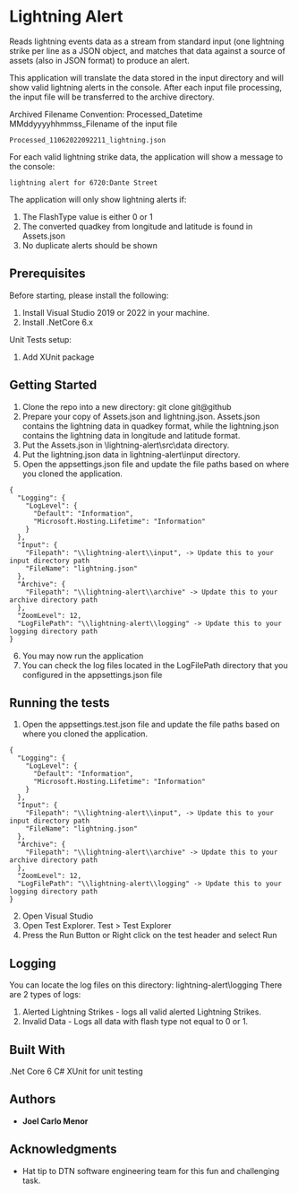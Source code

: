 # Lightning Alert
Reads lightning events data as a stream from standard input (one lightning strike per line as a JSON object, and matches that data against a source of assets (also in JSON format) to produce an alert.

This application will translate the data stored in the input directory and will show valid lightning alerts in the console. 
After each input file processing, the input file will be transferred to the archive directory.

Archived Filename Convention: Processed_Datetime MMddyyyyhhmmss_Filename of the input file

```
Processed_11062022092211_lightning.json
```

For each valid lightning strike data, the application will show a message to the console:

```
lightning alert for 6720:Dante Street
```

The application will only show lightning alerts if:
1. The FlashType value is either 0 or 1
2. The converted quadkey from longitude and latitude is found in Assets.json
3. No duplicate alerts should be shown

## Prerequisites 
Before starting, please install the following:
1. Install Visual Studio 2019 or 2022 in your machine.
2. Install .NetCore 6.x

Unit Tests setup:
1. Add XUnit package

## Getting Started
1. Clone the repo into a new directory: git clone git@github
2. Prepare your copy of Assets.json and lightning.json. 
   Assets.json contains the lightning data in quadkey format, while the lightning.json contains the lightning data in longitude and latitude format.
3. Put the Assets.json in \lightning-alert\src\data directory. 
4. Put the lightning.json data in lightning-alert\input directory.
5. Open the appsettings.json file and update the file paths based on where you cloned the application.

```
{
  "Logging": {
    "LogLevel": {
      "Default": "Information",
      "Microsoft.Hosting.Lifetime": "Information"
    }
  },
  "Input": {
    "Filepath": "\\lightning-alert\\input", -> Update this to your input directory path
    "FileName": "lightning.json"
  },
  "Archive": {
    "Filepath": "\\lightning-alert\\archive" -> Update this to your archive directory path
  },
  "ZoomLevel": 12,
  "LogFilePath": "\\lightning-alert\\logging" -> Update this to your logging directory path
}
```
6. You may now run the application
7. You can check the log files located in the LogFilePath directory that you configured in the appsettings.json file

## Running the tests
1. Open the appsettings.test.json file and update the file paths based on where you cloned the application.

```
{
  "Logging": {
    "LogLevel": {
      "Default": "Information",
      "Microsoft.Hosting.Lifetime": "Information"
    }
  },
  "Input": {
    "Filepath": "\\lightning-alert\\input", -> Update this to your input directory path
    "FileName": "lightning.json"
  },
  "Archive": {
    "Filepath": "\\lightning-alert\\archive" -> Update this to your archive directory path
  },
  "ZoomLevel": 12,
  "LogFilePath": "\\lightning-alert\\logging" -> Update this to your logging directory path
}
```
2. Open Visual Studio 
3. Open Test Explorer. Test > Test Explorer
4. Press the Run Button or Right click on the test header and select Run

## Logging
You can locate the log files on this directory: lightning-alert\logging
There are 2 types of logs:
1. Alerted Lightning Strikes - logs all valid alerted Lightning Strikes. 
2. Invalid Data - Logs all data with flash type not equal to 0 or 1.

## Built With
.Net Core 6
C#
XUnit for unit testing

## Authors
* **Joel Carlo Menor** 

## Acknowledgments
* Hat tip to DTN software engineering team for this fun and challenging task.
